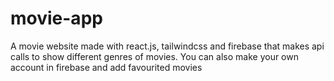 # movie-app
A movie website made with react.js, tailwindcss and firebase that makes api calls to show different genres of movies. You can also make your own account in firebase and add favourited movies 
